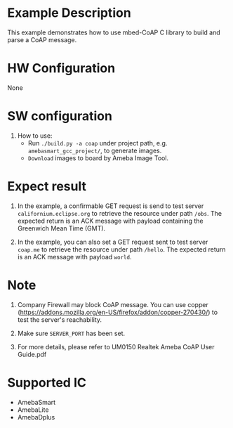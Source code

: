 # Example Description

This example demonstrates how to use mbed-CoAP C library to build and parse a CoAP message.

# HW Configuration

None

# SW configuration

1. How to use:
   - Run `./build.py -a coap` under project path, e.g. `amebasmart_gcc_project/`, to generate images.
   - `Download` images to board by Ameba Image Tool.

# Expect result

1. In the example, a confirmable GET request is send to test server `californium.eclipse.org` to retrieve the resource under path `/obs`. The expected return is an ACK message with payload containing the Greenwich Mean Time (GMT).

2. In the example, you can also set a GET request sent to test server `coap.me` to retrieve the resource under path `/hello`. The expected return is an ACK message with payload `world`.


# Note

1. Company Firewall may block CoAP message. You can use copper (https://addons.mozilla.org/en-US/firefox/addon/copper-270430/) to test the server's reachability.

2. Make sure `SERVER_PORT` has been set.

3. For more details, please refer to UM0150 Realtek Ameba CoAP User Guide.pdf

# Supported IC

- AmebaSmart
- AmebaLite
- AmebaDplus
